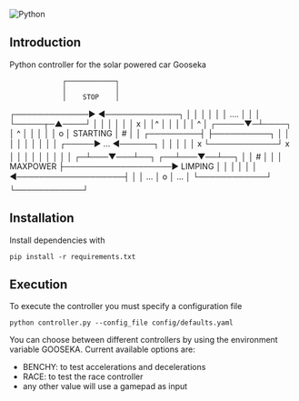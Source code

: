 ![Python](https://github.com/dchaves/gooseka-controller/workflows/Python/badge.svg)

## Introduction

Python controller for the solar powered car Gooseka

                 ┌────────────┐
                 │            │
                 │    STOP    │
   ┌─────────────►            ◄─────────────┐
   │             │            │             │
   │             │    ....    │             │
   │             └─────┬─▲────┘             │
   │                   │ │                  │
   │                 x │ │^                 │
   │                   │ │                  │
^  │             ┌─────▼─┴────┐             │ ^
   │             │            │             │
   │       o     │  STARTING  │     #       │
   │   ┌─────────┤            ├──────────┐  │
   │   │         │            │          │  │
   │   │   ┌─────►    ...    ◄──────┐   │  │
   │   │   │  x  └────────────┘   x  │   │  │
   │   │   │                         │   │  │
 ┌─┴───▼───┴──┐                   ┌──┴───▼──┴──┐
 │            │         #         │            │
 │  MAXPOWER  ├───────────────────►  LIMPING   │
 │            │                   │            │
 │            ◄───────────────────┤            │
 │    ...    │         o         │    ...    │
 └────────────┘                   └────────────┘

## Installation

Install dependencies with 

```
pip install -r requirements.txt
```


## Execution

To execute the controller you must specify a configuration file

```
python controller.py --config_file config/defaults.yaml
```

You can choose between different controllers by using the environment variable GOOSEKA. Current available options are:

* BENCHY: to test accelerations and decelerations
* RACE: to test the race controller
* any other value will use a gamepad as input
